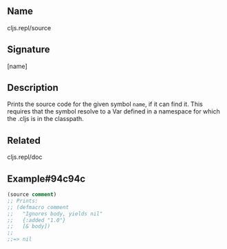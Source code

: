 ## Name
cljs.repl/source

## Signature
[name]

## Description

Prints the source code for the given symbol `name`, if it can find it.  This
requires that the symbol resolve to a Var defined in a namespace for which the
.cljs is in the classpath.

## Related
cljs.repl/doc

## Example#94c94c

```clj
(source comment)
;; Prints:
;; (defmacro comment
;;   "Ignores body, yields nil"
;;   {:added "1.0"}
;;   [& body])
;;
;;=> nil
```

